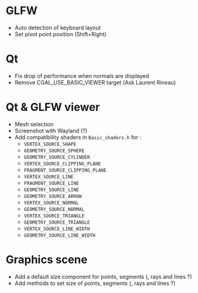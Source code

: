 # GLFW
- Auto detection of keyboard layout
- Set pivot point position (Shift+Right)

# Qt 
- Fix drop of performance when normals are displayed
- Remove CGAL_USE_BASIC_VIEWER target (Ask Laurent Rineau)

# Qt & GLFW viewer 
- Mesh selection 
- Screenshot with Wayland (?) 
- Add compatibility shaders in `Basic_shaders.h` for : 
  - `VERTEX_SOURCE_SHAPE`   
  - `GEOMETRY_SOURCE_SPHERE`
  - `GEOMETRY_SOURCE_CYLINDER`
  - `VERTEX_SOURCE_CLIPPING_PLANE`
  - `FRAGMENT_SOURCE_CLIPPING_PLANE`
  - `VERTEX_SOURCE_LINE`
  - `FRAGMENT_SOURCE_LINE`
  - `GEOMETRY_SOURCE_LINE`
  - `GEOMETRY_SOURCE_ARROW`
  - `VERTEX_SOURCE_NORMAL`
  - `GEOMETRY_SOURCE_NORMAL`
  - `VERTEX_SOURCE_TRIANGLE`
  - `GEOMETRY_SOURCE_TRIANGLE`
  - `VERTEX_SOURCE_LINE_WIDTH`
  - `GEOMETRY_SOURCE_LINE_WIDTH`

# Graphics scene
- Add a default size component for points, segments (, rays and lines ?) 
- Add methods to set size of points, segments (, rays and lines ?) 
